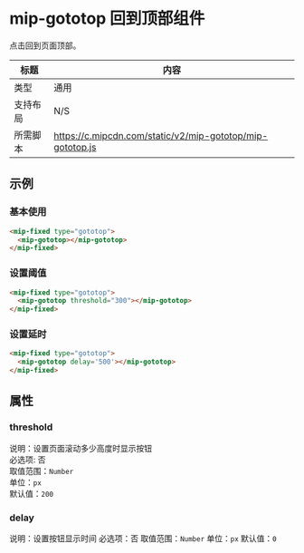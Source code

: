 # mip-gototop 回到顶部组件

点击回到页面顶部。

| 标题     | 内容                                                      |
| -------- | --------------------------------------------------------- |
| 类型     | 通用                                                      |
| 支持布局 | N/S                                                       |
| 所需脚本 | https://c.mipcdn.com/static/v2/mip-gototop/mip-gototop.js |

## 示例

### 基本使用

```html
<mip-fixed type="gototop">
  <mip-gototop></mip-gototop>
</mip-fixed>
```

### 设置阈值

```html
<mip-fixed type="gototop">
  <mip-gototop threshold="300"></mip-gototop>
</mip-fixed>
```

### 设置延时

```html
<mip-fixed type="gototop">
  <mip-gototop delay='500'></mip-gototop>
</mip-fixed>
```

## 属性

### threshold

说明：设置页面滚动多少高度时显示按钮  
必选项: 否  
取值范围：`Number`  
单位：`px`  
默认值：`200`

### delay

说明：设置按钮显示时间
必选项：否
取值范围：`Number`
单位：`px`
默认值：`0`